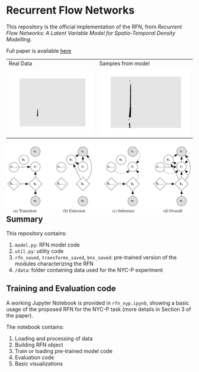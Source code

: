 # Recurrent Flow Networks

This repository is the official implementation of the RFN, from *Recurrent Flow Networks: A Latent Variable Model for Spatio-Temporal Density Modelling*.

Full paper is available [here](https://arxiv.org/abs/2006.05256)

<table>
  <tr>
    <td>Real Data</td>
     <td>Samples from model</td>
  </tr>
  <tr>
    <td><img align="left" src="images/RFN_data.gif" width="500"/></td>
   <td><img align="left" src="images/RFN_samples.gif" width="500"/></td>
  </tr>
 </table>

<img align="left" src="images/pgm.png" width="1000"/></td>

<br/><br/>
## Summary

This repository contains:

1. `model.py`: RFN model code
2. `util.py`: utility code
3. `rfn_saved`, `transforms_saved`, `bns_saved`: pre-trained version of the modules characterizing the RFN
4. `/data`: folder containing data used for the NYC-P experiment

## Training and Evaluation code

A working Jupyter Notebook is provided in `rfn_nyp.ipynb`, showing a basic usage of the proposed RFN for the NYC-P task (more details in Section 3 of the paper).

The notebook contains:

1. Loading and processing of data
2. Building RFN object
3. Train or loading pre-trained model code
4. Evaluation code
5. Basic visualizations
